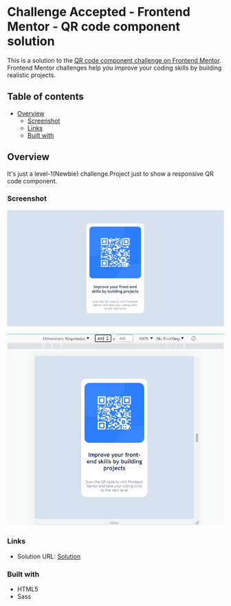 # Challenge Accepted - Frontend Mentor - QR code component solution

This is a solution to the [QR code component challenge on Frontend Mentor](https://www.frontendmentor.io/challenges/qr-code-component-iux_sIO_H). Frontend Mentor challenges help you improve your coding skills by building realistic projects. 

## Table of contents

- [Overview](#overview)
  - [Screenshot](#screenshot)
  - [Links](#links)
  - [Built with](#built-with)
## Overview

It's just a level-1(Newbie) challenge.Project just to show a responsive QR code component.

### Screenshot

![Desktop View](./images/Desktop.png)

![Mobile View](./images/Mobile.png)


### Links

- Solution URL: [Solution](https://tushar7567.github.io/Frontend-Challenge/QR-code-component/qr-code-component-main/index.html)


### Built with

-  HTML5 
- Sass

